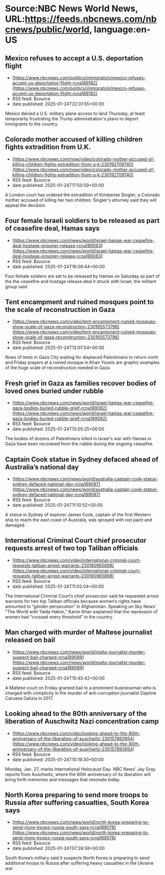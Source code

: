 # Source:NBC News World News, URL:https://feeds.nbcnews.com/nbcnews/public/world, language:en-US

## Mexico refuses to accept a U.S. deportation flight
 - [https://www.nbcnews.com/politics/immigration/mexico-refuses-accept-us-deportation-flight-rcna189182](https://www.nbcnews.com/politics/immigration/mexico-refuses-accept-us-deportation-flight-rcna189182)
 - RSS feed: $source
 - date published: 2025-01-24T22:01:55+00:00

Mexico denied a U.S. military plane access to land Thursday, at least temporarily frustrating the Trump administration's plans to deport immigrants to the country.

## Colorado mother accused of killing children fights extradition from U.K.
 - [https://www.nbcnews.com/now/video/colorado-mother-accused-of-killing-children-fights-extradition-from-u-k-230192709740](https://www.nbcnews.com/now/video/colorado-mother-accused-of-killing-children-fights-extradition-from-u-k-230192709740)
 - RSS feed: $source
 - date published: 2025-01-24T17:50:59+00:00

A London court has ordered the extradition of Kimberlee Singler, a Colorado mother accused of killing her two children. Singler's attorney said they will appeal the decision.

## Four female Israeli soldiers to be released as part of ceasefire deal, Hamas says
 - [https://www.nbcnews.com/news/world/israel-hamas-war-ceasefire-deal-hostage-prisoner-release-rcna189083](https://www.nbcnews.com/news/world/israel-hamas-war-ceasefire-deal-hostage-prisoner-release-rcna189083)
 - RSS feed: $source
 - date published: 2025-01-24T16:09:44+00:00

Four female soldiers are set to be released by Hamas on Saturday as part of the the ceasefire and hostage release deal it struck with Israel, the militant group said.

## Tent encampment and ruined mosques point to the scale of reconstruction in Gaza
 - [https://www.nbcnews.com/video/tent-encampment-ruined-mosques-show-scale-of-gaza-reconstruction-230165573796](https://www.nbcnews.com/video/tent-encampment-ruined-mosques-show-scale-of-gaza-reconstruction-230165573796)
 - RSS feed: $source
 - date published: 2025-01-24T13:07:04+00:00

Rows of tents in Gaza City waiting for displaced Palestinians to return north and Friday prayers at a ruined mosque in Khan Younis are graphic examples of the huge scale of reconstruction needed in Gaza.

## Fresh grief in Gaza as families recover bodies of loved ones buried under rubble
 - [https://www.nbcnews.com/news/world/israel-hamas-war-ceasefire-gaza-bodies-buried-rubble-grief-rcna189082](https://www.nbcnews.com/news/world/israel-hamas-war-ceasefire-gaza-bodies-buried-rubble-grief-rcna189082)
 - RSS feed: $source
 - date published: 2025-01-24T13:05:25+00:00

The bodies of dozens of Palestinians killed in Israel's war with Hamas in Gaza have been recovered from the rubble during the ongoing ceasefire.

## Captain Cook statue in Sydney defaced ahead of Australia’s national day
 - [https://www.nbcnews.com/news/world/australia-captain-cook-statue-sydney-defaced-national-day-rcna189087](https://www.nbcnews.com/news/world/australia-captain-cook-statue-sydney-defaced-national-day-rcna189087)
 - RSS feed: $source
 - date published: 2025-01-24T11:10:52+00:00

A statue in Sydney of explorer James Cook, captain of the first Western ship to reach the east coast of Australia, was sprayed with red paint and damaged.

## International Criminal Court chief prosecutor requests arrest of two top Taliban officials
 - [https://www.nbcnews.com/video/international-criminal-court-requests-taliban-arrest-warrants-230160965898](https://www.nbcnews.com/video/international-criminal-court-requests-taliban-arrest-warrants-230160965898)
 - RSS feed: $source
 - date published: 2025-01-24T11:02:04+00:00

The International Criminal Court’s chief prosecutor said he requested arrest warrants for two top Taliban officials because women’s rights have amounted to “gender persecution” in Afghanistan. Speaking on Sky News' "The World with Yalda Hakim," Karim Khan explained that the repression of women had “crossed every threshold” in the country.

## Man charged with murder of Maltese journalist released on bail
 - [https://www.nbcnews.com/news/world/malta-journalist-murder-suspect-bail-charged-rcna189089](https://www.nbcnews.com/news/world/malta-journalist-murder-suspect-bail-charged-rcna189089)
 - RSS feed: $source
 - date published: 2025-01-24T10:45:42+00:00

A Maltese court on Friday granted bail to a prominent businessman who is charged with complicity in the murder of anti-corruption journalist Daphne Caruana Galizia in 2017.

## Looking ahead to the 80th anniversary of the liberation of Auschwitz Nazi concentration camp
 - [https://www.nbcnews.com/video/looking-ahead-to-the-80th-anniversary-of-the-liberation-of-auschwitz-230157893954](https://www.nbcnews.com/video/looking-ahead-to-the-80th-anniversary-of-the-liberation-of-auschwitz-230157893954)
 - RSS feed: $source
 - date published: 2025-01-24T10:19:30+00:00

Monday, Jan. 27, marks International Holocaust Day. NBC News' Jay Gray reports from Auschwitz, where the 80th anniversary of its liberation will bring forth memories and messages that resonate today.

## North Korea preparing to send more troops to Russia after suffering casualties, South Korea says
 - [https://www.nbcnews.com/news/world/north-korea-preparing-to-send-more-troops-russia-south-says-rcna189078](https://www.nbcnews.com/news/world/north-korea-preparing-to-send-more-troops-russia-south-says-rcna189078)
 - RSS feed: $source
 - date published: 2025-01-24T07:26:58+00:00

South Korea’s military said it suspects North Korea is preparing to send additional troops to Russia after suffering heavy casualties in the Ukraine war.

